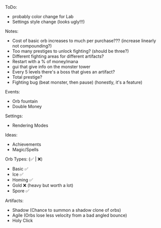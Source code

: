 ToDo: 
- probably color change for Lab
- Settings style change (looks ugly!!!)

Notes: 
- Cost of basic orb increases to much per purchase??? (increase linearly not compounding?)
- Too many prestiges to unlock fighting? (should be three?)
- Different fighting areas for different artifacts?
- Restart with a % of money/mana
- gui that give info on the monster tower
- Every 5 levels there's a boss that gives an artifact?
- Total prestige?
- Fighting bug (beat monster, then pause) (honestly, it's a feature)


Events:
- Orb fountain
- Double Money

Settings: 
- Rendering Modes

Ideas: 
- Achievements
- Magic/Spells

Orb Types: (✅ | ❌)
- Basic ✅
- Ice ✅
- Homing ✅
- Gold ❌ (heavy but worth a lot)
- Spore ✅

Artifacts: 
- Shadow (Chance to summon a shadow clone of orbs)
- Agile (Orbs lose less velocity from a bad angled bounce)
- Holy Click
